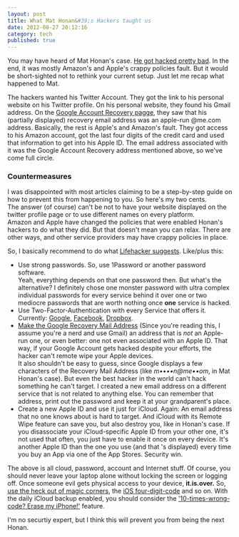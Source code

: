 ```yaml
---
layout: post
title: What Mat Honan&#39;s Hackers taught us
date: 2012-08-27 20:12:16
category: tech
published: true
---
```


You may have heard of Mat Honan's case. [He got hacked pretty bad](http://www.wired.com/gadgetlab/2012/08/apple-amazon-mat-honan-hacking/all/). In the end, it was mostly Amazon's and Apple's crappy policies fault. But it would be short-sighted not to rethink your current setup. Just let me recap what happened to Mat.

The hackers wanted his Twitter Account. They got the link to his personal website on his Twitter profile. On his personal website, they found his Gmail address. On the [Google Account Recovery pagge](https://www.google.com/accounts/recovery/), they saw that his (partially displayed) recovery email address was an apple-run @me.com address. Basically, the rest is Apple's and Amazon's fault. They got access to his Amazon account, got the last four digits of the credit card and used that information to get into his Apple ID. The email address associated with it was the Google Account Recovery address mentioned above, so we've come full circle. 

### Countermeasures
I was disappointed with most articles claiming to be a step-by-step guide on how to prevent this from happening to you. So here's my two cents.  
The answer (of course) can't be not to have your website displayed on the twitter profile page or to use different names on every platform.  
Amazon and Apple have changed the policies that were enabled Honan's hackers to do what they did. But that doesn't mean you can relax. There are other ways, and other service providers may have crappy policies in place.

So, I basically recommend to do what [Lifehacker suggests](http://lifehacker.com/5932501/strong-passwords-arent-enough-how-to-to-ensure-the-apple-and-amazon-exploit-never-happens-to-you). Like/plus this:

* Use strong passwords. So, use 1Password or another password software.  
Yeah, everything depends on that one password then. But what's the alternative? I definitely chose one monster password with ultra complex individual passwords for every service behind it over one or two mediocre passwords that are worth nothing once **one** service is hacked. 
* Use Two-Factor-Authentication with every Service that offers it. Currently: [Google](http://support.google.com/accounts/bin/answer.py?hl=en&amp;answer=180744), [Facebook](http://lifehacker.com/5801597/set-up-two+factor-authentication-in-facebook-for-better-security), [Dropbox](https://www.dropbox.com/help/363/en).
* [Make the Google Recovery Mail Address](http://support.google.com/mail/bin/answer.py?hl=de&amp;answer=6566) (Since you're reading this, I assume you're a nerd and use Gmail) an address that is *not* an Apple-run one, or even better: one not even associated with an Apple ID. That way, if your Google Account gets hacked despite your efforts, the hacker can't remote wipe your Apple devices.  
It also shouldn't be easy to guess, since Google displays a few characters of the Recovery Mail Address (like *m••••n@me••om*, in Mat Honan's case). But even the best hacker in the world can't hack something he can't target. I created a new email address on a different service that is not related to anything else. You can remember that address, print out the password and keep it at your grandparent's place. 
* Create a new Apple ID and use it just for iCloud. Again: An email address that no one knows about is hard to target. And iCloud with its Remote Wipe feature can save you, but also destroy you, like in Honan's case. If you disassociate your iCloud-specific Apple ID from your other one, it's not used that often, you just have to enable it once on every device. It's another Apple ID than the one you use (and that 's displayed) every time you buy an App via one of the App Stores. Security win.

The above is all cloud, password, account and Internet stuff. Of course, you should never leave your laptop alone without locking the screen or logging off. Once someone evil gets physical access to your device, **it.is.over.** So, [use the heck out of magic corners](http://lifehacker.com/253490/mac-tip--activate-your-screen-corners), the [iOS four-digit-code](http://support.apple.com/kb/HT4113?viewlocale=en_US&amp;locale=en_US) and so on. With the daily iCloud backup enabled, you should consider the ['10-times-wrong-code? Erase my iPhone!'](http://www.techbitnbyte.com/how-to-erase-data-after-10-incorrect-passcodes/) feature.

I'm no securtiy expert, but I think this will prevent you from being the next Honan.
